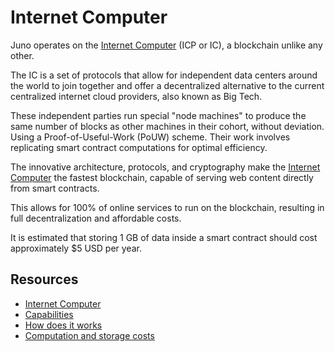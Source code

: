 # Internet Computer

Juno operates on the [Internet Computer] (ICP or IC), a blockchain unlike any other.

The IC is a set of protocols that allow for independent data centers around the world to join together and offer a decentralized alternative to the current centralized internet cloud providers, also known as Big Tech.

These independent parties run special "node machines" to produce the same number of blocks as other machines in their cohort, without deviation. Using a Proof-of-Useful-Work (PoUW) scheme. Their work involves replicating smart contract computations for optimal efficiency.

The innovative architecture, protocols, and cryptography make the [Internet Computer] the fastest blockchain, capable of serving web content directly from smart contracts.

This allows for 100% of online services to run on the blockchain, resulting in full decentralization and affordable costs.

It is estimated that storing 1 GB of data inside a smart contract should cost approximately $5 USD per year.

## Resources

- [Internet Computer]
- [Capabilities](https://internetcomputer.org/features)
- [How does it works](https://internetcomputer.org/how-it-works)
- [Computation and storage costs](https://internetcomputer.org/docs/current/developer-docs/gas-cost)

[Internet Computer]: https://internetcomputer.org/
